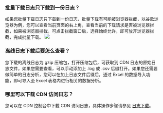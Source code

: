 ### 批量下载日志只下载到一份日志？
如果您批量下载日志只下载到一份日志，批量下载有可能被浏览器拦截，以谷歌浏览器为例，您可以查看当前页面的右上角，查看当前的下载请求是否被浏览器拦截，如果被浏览器拦截，可点击拦截窗口后，选择始终允许，即可放开浏览器拦截，完成批量下载。
![](https://qcloudimg.tencent-cloud.cn/raw/9d8d95d650d61185fe63d674e057002a.png)

### 离线日志下载后要怎么查看？
您下载的离线日志为 gzip 压缩包，打开压缩包后，可获取到 CDN 日志的原始日志文件，如果您需要查看，可以手动添加上 .log 或 .csv 后缀打开。如果您还需要做简单的日志分析，您可以在加上日志文件后缀后，通过 Excel 的数据导入功能，即可导入至 Excel 表格内进行相关的数据分析。


### 哪里可以下载 CDN 访问日志？
您可以在 CDN 控制台中下载 CDN 访问日志，具体操作步骤请参见 [日志下载](https://cloud.tencent.com/document/product/228/6316#.E4.BD.BF.E7.94.A8.E6.96.B9.E5.BC.8F)。
